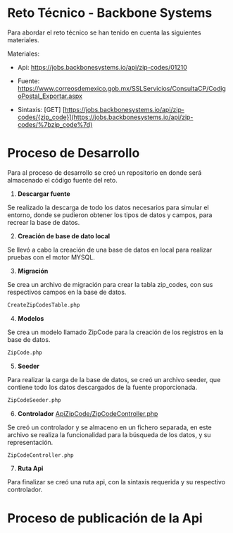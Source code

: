 # Reto Técnico  -  Backbone Systems

Para abordar el reto técnico se han tenido en cuenta las siguientes materiales.

Materiales:

- Api:  <https://jobs.backbonesystems.io/api/zip-codes/01210> 

- Fuente: <https://www.correosdemexico.gob.mx/SSLServicios/ConsultaCP/CodigoPostal_Exportar.aspx> 

- Sintaxis: [GET] [https://jobs.backbonesystems.io/api/zip-codes/{zip_code}](https://jobs.backbonesystems.io/api/zip-codes/%7bzip_code%7d)
 

# **Proceso de Desarrollo**

Para al proceso de desarrollo se creó un repositorio en donde será almacenado el código fuente del reto.

1. **Descargar fuente**

Se realizado la descarga de todo los datos necesarios para simular el entorno, donde se pudieron obtener los tipos de datos y campos, para recrear la base de datos.

2. **Creación de base de dato local**

Se llevó a  cabo la creación de una base de datos en local para realizar pruebas con el motor MYSQL.

3. **Migración**

Se crea un archivo de migración para crear la tabla zip\_codes, con sus respectivos campos en la base de datos.
```php
CreateZipCodesTable.php
```

4. **Modelos**

Se crea un modelo llamado ZipCode para la creación de los registros en la base de datos.
```php
ZipCode.php
```

5. **Seeder**

Para realizar la carga de la base de datos, se creó un archivo seeder, que contiene  todo los datos descargados de la fuente proporcionada.
```php
ZipCodeSeeder.php
```

6. **Controlador**  [ApiZipCode/ZipCodeController.php](https://github.com/exequieldev/jsonapi/tree/main/app/Http/Controllers)

Se creó un controlador y se almaceno en un fichero separada, en este archivo se realiza  la funcionalidad para  la búsqueda de los datos, y su representación.
```php
ZipCodeController.php
```
7. **Ruta Api**

Para finalizar se creó una ruta api, con la sintaxis requerida y su respectivo controlador.

# **Proceso de publicación de la Api**

